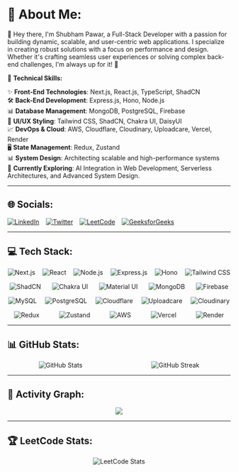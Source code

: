 # 💫 About Me:
👋 Hey there, I'm Shubham Pawar, a Full-Stack Developer with a passion for building dynamic, scalable, and user-centric web applications. I specialize in creating robust solutions with a focus on performance and design. Whether it's crafting seamless user experiences or solving complex back-end challenges, I'm always up for it! 🚀

🔧 **Technical Skills:**

✨ **Front-End Technologies**: Next.js, React.js, TypeScript, ShadCN  
🛠️ **Back-End Development**: Express.js, Hono, Node.js  
📊 **Database Management**: MongoDB, PostgreSQL, Firebase  
🎨 **UI/UX Styling**: Tailwind CSS, ShadCN, Chakra UI, DaisyUI  
📈 **DevOps & Cloud**: AWS, Cloudflare, Cloudinary, Uploadcare, Vercel, Render  
🖥️ **State Management**: Redux, Zustand  
📊 **System Design**: Architecting scalable and high-performance systems  
🌱 **Currently Exploring**: AI Integration in Web Development, Serverless Architectures, and Advanced System Design.

---

## 🌐 Socials:
<div style="display: flex; align-items: center; gap: 15px;">
  <a href="https://www.linkedin.com/in/shubham-pawar-4231311a4/"><img src="https://img.shields.io/badge/LinkedIn-%230077B5.svg?logo=linkedin&logoColor=white" alt="LinkedIn" /></a>
  <a href="https://x.com/Shubhampawar484"><img src="https://img.shields.io/badge/X-black.svg?logo=X&logoColor=white" alt="Twitter" /></a>
  <a href="https://leetcode.com/shubhampawar4036/"><img src="https://img.shields.io/badge/LeetCode-%23000000.svg?logo=leetcode&logoColor=white" alt="LeetCode" /></a>
  <a href="https://auth.geeksforgeeks.org/user/shubhampa9xnw/"><img src="https://img.shields.io/badge/GeeksforGeeks-%2300C853.svg?logo=geeksforgeeks&logoColor=white" alt="GeeksforGeeks" /></a>
</div>

---

## 💻 Tech Stack:
<div style="display: flex; flex-wrap: wrap; gap: 15px; justify-content: space-around;">

<img src="https://img.shields.io/badge/next-black?style=for-the-badge&logo=next.js&logoColor=white" alt="Next.js" />
<img src="https://img.shields.io/badge/react-%2320232a.svg?style=for-the-badge&logo=react&logoColor=%2361DAFB" alt="React" />
<img src="https://img.shields.io/badge/node.js-6DA55F?style=for-the-badge&logo=node.js&logoColor=white" alt="Node.js" />
<img src="https://img.shields.io/badge/express.js-%23404d59.svg?style=for-the-badge&logo=express&logoColor=white" alt="Express.js" />
<img src="https://img.shields.io/badge/hono-black?style=for-the-badge&logoColor=white" alt="Hono" />
<img src="https://img.shields.io/badge/tailwindcss-%2338B2AC.svg?style=for-the-badge&logo=tailwind-css&logoColor=white" alt="Tailwind CSS" />
<img src="https://img.shields.io/badge/shadcn-%23F7F7F7.svg?style=for-the-badge&logo=tailwindcss&logoColor=black" alt="ShadCN" />
<img src="https://img.shields.io/badge/chakraui-%233197F7.svg?style=for-the-badge&logo=chakraui&logoColor=white" alt="Chakra UI" />
<img src="https://img.shields.io/badge/material--ui-%230081CB.svg?style=for-the-badge&logo=mui&logoColor=white" alt="Material UI" />
<img src="https://img.shields.io/badge/mongodb-%234ea94b.svg?style=for-the-badge&logo=mongodb&logoColor=white" alt="MongoDB" />
<img src="https://img.shields.io/badge/firebase-%23039BE5.svg?style=for-the-badge&logo=firebase" alt="Firebase" />
<img src="https://img.shields.io/badge/mysql-%234479A1.svg?style=for-the-badge&logo=mysql&logoColor=white" alt="MySQL" />
<img src="https://img.shields.io/badge/postgresql-%23316192.svg?style=for-the-badge&logo=postgresql&logoColor=white" alt="PostgreSQL" />
<img src="https://img.shields.io/badge/cloudflare-F38020?style=for-the-badge&logo=Cloudflare&logoColor=white" alt="Cloudflare" />
<img src="https://img.shields.io/badge/uploadcare-%230078FF.svg?style=for-the-badge&logo=uploadcare&logoColor=white" alt="Uploadcare" />
<img src="https://img.shields.io/badge/cloudinary-%233448C5.svg?style=for-the-badge&logo=cloudinary&logoColor=white" alt="Cloudinary" />
<img src="https://img.shields.io/badge/redux-%23593d88.svg?style=for-the-badge&logo=redux&logoColor=white" alt="Redux" />
<img src="https://img.shields.io/badge/zustand-black?style=for-the-badge&logoColor=white" alt="Zustand" />
<img src="https://img.shields.io/badge/aws-%23FF9900.svg?style=for-the-badge&logo=amazon-aws&logoColor=white" alt="AWS" />
<img src="https://img.shields.io/badge/vercel-%23000000.svg?style=for-the-badge&logo=vercel&logoColor=white" alt="Vercel" />
<img src="https://img.shields.io/badge/render-%230066CC.svg?style=for-the-badge&logo=render&logoColor=white" alt="Render" />
</div>

---

## 📊 GitHub Stats:
<div style="display: flex; flex-wrap: wrap; justify-content: space-around; gap: 15px;">
  <img src="https://github-readme-stats.vercel.app/api?username=shubhampawar4841&theme=dark&show_icons=true&hide_border=true&count_private=true" alt="GitHub Stats" />
  <img src="https://github-readme-streak-stats.herokuapp.com/?user=shubhampawar4841&theme=dark&hide_border=true" alt="GitHub Streak" />
</div>

---

## 🚀 Activity Graph:
<p align="center">
  <a href="https://github.com/ashutosh00710/github-readme-activity-graph">
    <img src="https://github-readme-activity-graph.vercel.app/graph?username=shubhampawar4841&bg_color=282a35&color=ffffff&line=ec7696&point=ffffff&area=true&hide_border=true">
  </a>
</p>

---

## 🏆 LeetCode Stats:
<p align="center">
  <img src="https://leetcard.jacoblin.cool/shubhampawar4036?theme=light&font=Nanum%20Gothic&ext=heatmap" alt="LeetCode Stats" />
</p>
